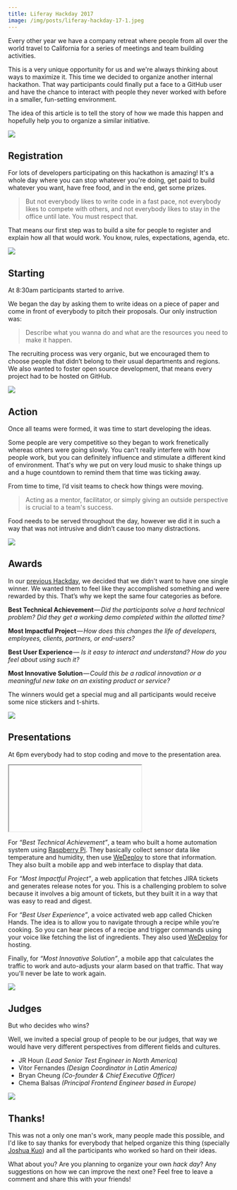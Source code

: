 ```yaml
---
title: Liferay Hackday 2017
image: /img/posts/liferay-hackday-17-1.jpeg
---
```


Every other year we have a company retreat where people from all over the world travel to California for a series of meetings and team building activities.

This is a very unique opportunity for us and we're always thinking about ways to maximize it. This time we decided to organize another internal hackathon. That way participants could finally put a face to a GitHub user and have the chance to interact with people they never worked with before in a smaller, fun-setting environment.

The idea of this article is to tell the story of how we made this happen and hopefully help you to organize a similar initiative.

<img src="/img/posts/liferay-hackday-17-2.jpeg" class="post-image-full">

## Registration

For lots of developers participating on this hackathon is amazing! It's a whole day where you can stop whatever you're doing, get paid to build whatever you want, have free food, and in the end, get some prizes.

> But not everybody likes to write code in a fast pace, not everybody likes to compete with others, and not everybody likes to stay in the office until late. You must respect that.

That means our first step was to build a site for people to register and explain how all that would work. You know, rules, expectations, agenda, etc.

![](/img/posts/liferay-hackday-17-3.png)

## Starting

At 8:30am participants started to arrive.

We began the day by asking them to write ideas on a piece of paper and come in front of everybody to pitch their proposals. Our only instruction was:

> Describe what you wanna do and what are the resources you need to make it happen.

The recruiting process was very organic, but we encouraged them to choose people that didn’t belong to their usual departments and regions. We also wanted to foster open source development, that means every project had to be hosted on GitHub.

<img src="/img/posts/liferay-hackday-17-4.jpeg" class="post-image-full">

## Action

Once all teams were formed, it was time to start developing the ideas.

Some people are very competitive so they began to work frenetically whereas others were going slowly. You can't really interfere with how people work, but you can definitely influence and stimulate a different kind of environment. That's why we put on very loud music to shake things up and a huge countdown to remind them that time was ticking away.

From time to time, I’d visit teams to check how things were moving.

> Acting as a mentor, facilitator, or simply giving an outside perspective is crucial to a team's success.

Food needs to be served throughout the day, however we did it in such a way that was not intrusive and didn’t cause too many distractions.

<img src="/img/posts/liferay-hackday-17-5.jpeg" class="post-image-full">

## Awards

In our [previous Hackday](https://medium.com/developer-relations/liferay-hack-day-46a715239cf0#.rdhcw17gy), we decided that we didn't want to have one single winner. We wanted them to feel like they accomplished something and were rewarded by this. That’s why we kept the same four categories as before.

**Best Technical Achievement** — *Did the participants solve a hard technical problem? Did they get a working demo completed within the allotted time?*

**Most Impactful Project** — *How does this changes the life of developers, employees, clients, partners, or end-users?*

**Best User Experience** — *Is it easy to interact and understand? How do you feel about using such it?*

**Most Innovative Solution** — *Could this be a radical innovation or a meaningful new take on an existing product or service?*

The winners would get a special mug and all participants would receive some nice stickers and t-shirts.

<img src="/img/posts/liferay-hackday-17-6.jpeg" class="post-image-full">

## Presentations

At 6pm everybody had to stop coding and move to the presentation area.

<div class="iframe-wrap">
  <iframe src="//www.youtube.com/embed/?list=PLKb_gn-WO_Kp27mYBFN2GEaNLTR4VSXP9">
  </iframe>
</div>

For *“Best Technical Achievement”*, a team who built a home automation system using [Raspberry Pi](https://www.raspberrypi.org/). They basically collect sensor data like temperature and humidity, then use [WeDeploy](http://wedeploy.com/) to store that information. They also built a mobile app and web interface to display that data.

For *“Most Impactful Project”*, a web application that fetches JIRA tickets and generates release notes for you. This is a challenging problem to solve because it involves a big amount of tickets, but they built it in a way that was easy to read and digest.

For *“Best User Experience”*, a voice activated web app called Chicken Hands. The idea is to allow you to navigate through a recipe while you’re cooking. So you can hear pieces of a recipe and trigger commands using your voice like fetching the list of ingredients. They also used [WeDeploy](http://wedeploy.com/) for hosting.

Finally, for *“Most Innovative Solution”*, a mobile app that calculates the traffic to work and auto-adjusts your alarm based on that traffic. That way you'll never be late to work again.

<img src="/img/posts/liferay-hackday-17-7.jpeg" class="post-image-full">

## Judges

But who decides who wins?

Well, we invited a special group of people to be our judges, that way we would have very different perspectives from different fields and cultures.

* JR Houn *(Lead Senior Test Engineer in North America)*
* Vitor Fernandes *(Design Coordinator in Latin America)*
* Bryan Cheung *(Co-founder & Chief Executive Officer)*
* Chema Balsas *(Principal Frontend Engineer based in Europe)*

<img src="/img/posts/liferay-hackday-17-8.jpeg" class="post-image-full">

## Thanks!

This was not a only one man's work, many people made this possible, and I'd like to say thanks for everybody that helped organize this thing (specially [Joshua Kuo](https://web.liferay.com/web/joshua.kuo/profile)) and all the participants who worked so hard on their ideas.

What about you? Are you planning to organize your own *hack day*? Any suggestions on how we can improve the next one? Feel free to leave a comment and share this with your friends!